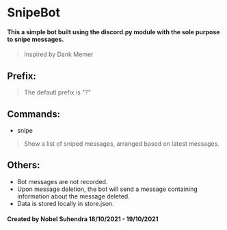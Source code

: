 # SnipeBot
#### This a simple bot built using the discord.py module with the sole purpose to snipe messages. 
> Inspired by Dank Memer

## Prefix:
> The defautl prefix is "?"

## Commands:
- snipe
> Show a list of sniped messages, arranged based on latest messages.

## Others:
- Bot messages are not recorded.
- Upon message deletion, the bot will send a message containing information about the message deleted.
- Data is stored locally in store.json.

#### Created by Nobel Suhendra 18/10/2021 - 19/10/2021
